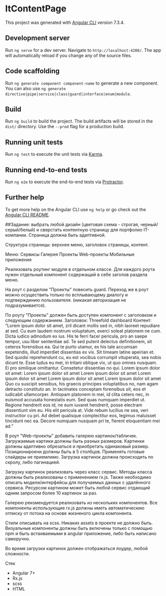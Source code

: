# ItContentPage

This project was generated with [Angular CLI](https://github.com/angular/angular-cli) version 7.3.4.

## Development server

Run `ng serve` for a dev server. Navigate to `http://localhost:4200/`. The app will automatically reload if you change any of the source files.

## Code scaffolding

Run `ng generate component component-name` to generate a new component. You can also use `ng generate directive|pipe|service|class|guard|interface|enum|module`.

## Build

Run `ng build` to build the project. The build artifacts will be stored in the `dist/` directory. Use the `--prod` flag for a production build.

## Running unit tests

Run `ng test` to execute the unit tests via [Karma](https://karma-runner.github.io).

## Running end-to-end tests

Run `ng e2e` to execute the end-to-end tests via [Protractor](http://www.protractortest.org/).

## Further help

To get more help on the Angular CLI use `ng help` or go check out the [Angular CLI README](https://github.com/angular/angular-cli/blob/master/README.md).

##Задание:
 выбрать любой дизайн (цветовая схема - строгая, черный/серый/белый) и сверстать контентную страницу для портфолио IT-компании. Страница должна быть адаптивной.

Структура страницы: верхнее меню, заголовок страницы, контент.

Меню:
Сервисы
Галерея
Проекты
Web-проекты
Мобильные приложения


Реализовать роутинг модуля в отдельном классе.
Для каждого роута нужен отдельный компонент содержащий в себе заголов раздела меню.

На роут с разделом "Проекты" повесить guard. Переход же в роут можно осуществить только по всплывающему диалогу и подтверждению пользователя. (никакая авторизация не подразумивается).

По роуту "Проекты" должен быть доступен компонент с заголовком и следующим содержанием.
Заголовок: Threefold dashboard
Контент:
“Lorem ipsum dolor sit amet, zril dicant mollis sed in, nibh laoreet repudiare at sed. Cu eum laudem nostrum voluptatum, exerci soleat platonem ne cum. Dicta iudico admodum ex ius. His te ferri facer pericula, pro an saepe tempor, usu liber sententiae ad. Te sed putent delectus definitionem, sit ceteros forensibus ea.
Qui te purto utamur, ex his tale accumsan expetendis, illud imperdiet dissentias ex vix. Sit timeam latine apeirian et. Sed quodsi reprehendunt cu, eu est vocibus corrumpit vituperata, sea nobis dicunt te. Esse ludus eu mei, in tritani oblique vix, ut quo omnes nusquam. Ei pro similique omittantur. Consetetur dissentias no qui.
Lorem ipsum dolor sit amet:
Lorem ipsum dolor sit amet
Lorem ipsum dolor sit amet
Lorem ipsum dolor sit amet
Lorem ipsum dolor sit amet
Lorem ipsum dolor sit amet
Quo cu suscipit sensibus, his graecis principes voluptatibus no, nam agam detracto constituto an. In tacimates conceptam forensibus sit, eos et iudicabit ullamcorper. Antiopam platonem in mei, id clita cetero nec, in euismod accusata honestatis eum. Sed quas numquam imperdiet ut.
Regione hendrerit eos id, ne eum iuvaret hendrerit, posse electram dissentiunt vim eu. His elit pericula at. Vide rebum lucilius ne sea, veri instructior cu pri. Ad debet qualisque complectitur eos, legimus maluisset tincidunt nec ea. Decore numquam nusquam pri te, fierent eloquentiam mei ad.”


В роут "Web-проекты" добавить галерею картинок/табличек. Загружаемые картики должны быть разных размеров. Картинки должны адаптивно обрезаться и приобретать одинаковый размер. Позиционироени должны быть в 5 столбцов. Применять готовые слайдеры не приемлимо. Загрузка картинок должна происходить по скролу, либо пагинацией.

Загрузку картинок реализовать через класс сервис. Методы класса должны быть реализованы с применением rx.js. Также необходимо описать модели/интерфейсы для получаемых данных с удалённого сервиса. Ресурсом картином может быть любой сервис отдающий одним запросом более 10 картинок за раз.

Галерею рекомендуется реализовать из нескольких компонентов. Все компоненты использующие rx.js должны иметь автоматическию отписку от потока на основе жизненого цикла компонента.

Стили описывать на scss. Никаких assets в проекте не должно быть. Визуальные компоненты должны быть включены только с помощью npm и быть встаиваемыми в angular приложение, либо быть написано саморучно.

Во время загрузки картинок должен отображаться лоудер, любой сложности.

Стек
- Angular 7+
- Rx.js
- scss
- HTML
